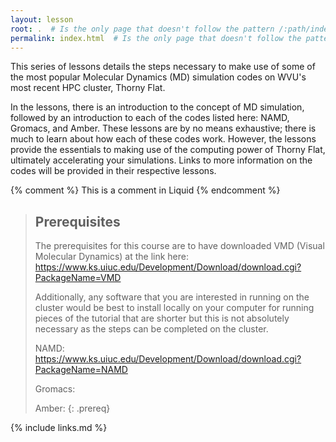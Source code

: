```yaml
---
layout: lesson
root: .  # Is the only page that doesn't follow the pattern /:path/index.html
permalink: index.html  # Is the only page that doesn't follow the pattern /:path/index.html
---
```

This series of lessons details the steps necessary to make use of some of the most popular Molecular Dynamics (MD) simulation codes on WVU's most recent HPC cluster, Thorny Flat.

In the lessons, there is an introduction to the concept of MD simulation, followed by an introduction to each of the codes listed here: NAMD, Gromacs, and Amber. These lessons are by no means exhaustive; there is much to learn about how each of these codes work. However, the lessons provide the essentials to making use of the computing power of Thorny Flat, ultimately accelerating your simulations. Links to more information on the codes will be provided in their respective lessons. 

<!-- this is an html comment -->

{% comment %} This is a comment in Liquid {% endcomment %}

> ## Prerequisites
>
> The prerequisites for this course are to have downloaded VMD (Visual Molecular Dynamics) at the link here: https://www.ks.uiuc.edu/Development/Download/download.cgi?PackageName=VMD
> 
> Additionally, any software that you are interested in running on the cluster would be best to install locally on your computer for running pieces of the tutorial that are shorter but this is not absolutely necessary as the steps can be completed on the cluster.
> 
> NAMD: https://www.ks.uiuc.edu/Development/Download/download.cgi?PackageName=NAMD
> 
> Gromacs: 
> 
> Amber: 
{: .prereq}

{% include links.md %}
